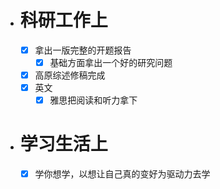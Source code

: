 - # 科研工作上
	- [x] 拿出一版完整的开题报告
		- [x] 基础方面拿出一个好的研究问题
	- [x] 高原综述修稿完成
	- [x] 英文
		- [x] 雅思把阅读和听力拿下
- # 学习生活上
	- [x] 学你想学，以想让自己真的变好为驱动力去学